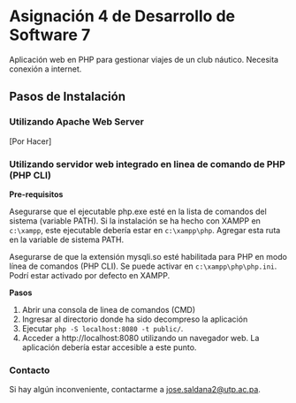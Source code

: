 # Asignaci&oacute;n 4 de Desarrollo de Software 7
Aplicaci&oacute;n web en PHP para gestionar viajes de un club n&aacute;utico. Necesita conexi&oacute;n a internet.

## Pasos de Instalaci&oacute;n

### Utilizando Apache Web Server
[Por Hacer]

### Utilizando servidor web integrado en linea de comando de PHP (PHP CLI)
**Pre-requisitos**

Asegurarse que el ejecutable php.exe est&eacute; en la lista de comandos del sistema (variable PATH). Si la instalaci&oacute;n se ha hecho con XAMPP en `c:\xampp`, este ejecutable deber&iacute;a estar en `c:\xampp\php`. Agregar esta ruta en la variable de sistema PATH. 

Asegurarse de que la extensi&oacute;n mysqli.so est&eacute; habilitada para PHP en modo l&iacute;nea de comandos (PHP CLI). Se puede activar en `c:\xampp\php\php.ini`. Podr&iacute; estar activado por defecto en XAMPP.

**Pasos**
1. Abrir una consola de linea de comandos (CMD)
2. Ingresar al directorio donde ha sido decompreso la aplicaci&oacute;n
3. Ejecutar `php -S localhost:8080 -t public/`.
4. Acceder a http://localhost:8080 utilizando un navegador web.  La aplicaci&oacute;n deber&iacute;a estar accesible a este punto.

### Contacto
Si hay alg&uacute;n inconveniente, contactarme a jose.saldana2@utp.ac.pa.